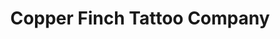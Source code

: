 ---
title: "Copper Finch Tattoo Company"
url: /columbia/copper-finch-tattoo-company/
shop: tattoo
---